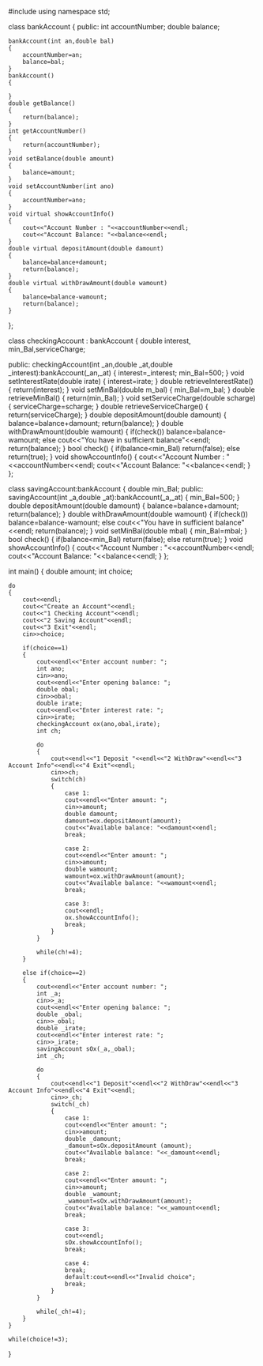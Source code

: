 #include<iostream>
using namespace std;

class bankAccount
{
public:
    int accountNumber;
    double balance;
    
    bankAccount(int an,double bal)
    {
        accountNumber=an;
        balance=bal;
    }
    bankAccount()
    {
    
    }
    double getBalance()
    {
        return(balance);
    }
    int getAccountNumber()
    {
        return(accountNumber);
    }
    void setBalance(double amount)
    {
        balance=amount;
    }
    void setAccountNumber(int ano)
    {
        accountNumber=ano;
    }
    void virtual showAccountInfo()
    {
        cout<<"Account Number : "<<accountNumber<<endl;
        cout<<"Account Balance: "<<balance<<endl;
    }
    double virtual depositAmount(double damount)
    {
        balance=balance+damount;
        return(balance);
    }
    double virtual withDrawAmount(double wamount)
    {
        balance=balance-wamount;
        return(balance);
    }
};

class checkingAccount : bankAccount
{
    double interest, min_Bal,serviceCharge;

public: 
    checkingAccount(int _an,double _at,double _interest):bankAccount(_an,_at)
    {
        interest=_interest;
        min_Bal=500;
    }
    void setInterestRate(double irate)
    {
        interest=irate;
    }
    double retrieveInterestRate()
    {
        return(interest);
    }
    void setMinBal(double m_bal)
    {
        min_Bal=m_bal;
    }
    double retrieveMinBal()
    {
        return(min_Bal);
    }
    void setServiceCharge(double scharge)
    {
        serviceCharge=scharge;
    }
    double retrieveServiceCharge()
    {
        return(serviceCharge);
    }
    double depositAmount(double damount)
    {
        balance=balance+damount;
        return(balance);
    }
    double withDrawAmount(double wamount)
    {
        if(check())
            balance=balance-wamount;
        else
            cout<<"You have in sufficient balance"<<endl;
            return(balance);
    }
    bool check()
    {
        if(balance<min_Bal)
            return(false);
        else
            return(true);
    }
    void showAccountInfo()
    {
        cout<<"Account Number : "<<accountNumber<<endl;
        cout<<"Account Balance: "<<balance<<endl;
    }
};

class savingAccount:bankAccount
{
    double min_Bal;
public:
    savingAccount(int _a,double _at):bankAccount(_a,_at)
    {
        min_Bal=500;
    }
    double depositAmount(double damount)
    {
        balance=balance+damount;
        return(balance);
    }
    double withDrawAmount(double wamount)
    {
        if(check())
        balance=balance-wamount;
        else
        cout<<"You have in sufficient balance"<<endl;
        return(balance);
    }
    void setMinBal(double mbal)
    {
        min_Bal=mbal; 
    }
    bool check()
    {
        if(balance<min_Bal)
        return(false);
        else
        return(true);
    }
    void showAccountInfo()
    {
        cout<<"Account Number : "<<accountNumber<<endl;
        cout<<"Account Balance: "<<balance<<endl;
    }
};

int main()
{
    double amount;
    int choice;
    
    do
    {
        cout<<endl;
        cout<<"Create an Account"<<endl;
        cout<<"1 Checking Account"<<endl;
        cout<<"2 Saving Account"<<endl;
        cout<<"3 Exit"<<endl;
        cin>>choice;
        
        if(choice==1)
        {
            cout<<endl<<"Enter account number: ";
            int ano;
            cin>>ano;
            cout<<endl<<"Enter opening balance: ";
            double obal;
            cin>>obal;
            double irate;
            cout<<endl<<"Enter interest rate: ";
            cin>>irate;
            checkingAccount ox(ano,obal,irate);
            int ch;
            
            do
            {
                cout<<endl<<"1 Deposit "<<endl<<"2 WithDraw"<<endl<<"3 Account Info"<<endl<<"4 Exit"<<endl;
                cin>>ch;
                switch(ch)
                {
                    case 1:
                    cout<<endl<<"Enter amount: ";
                    cin>>amount;
                    double damount;
                    damount=ox.depositAmount(amount);
                    cout<<"Available balance: "<<damount<<endl;
                    break;
                    
                    case 2:
                    cout<<endl<<"Enter amount: ";
                    cin>>amount;
                    double wamount;
                    wamount=ox.withDrawAmount(amount);
                    cout<<"Available balance: "<<wamount<<endl;
                    break;
                    
                    case 3:
                    cout<<endl;
                    ox.showAccountInfo();
                    break;
                }
            }
            
            while(ch!=4);
        }
        
        else if(choice==2)
        {
            cout<<endl<<"Enter account number: ";
            int _a;
            cin>>_a;
            cout<<endl<<"Enter opening balance: ";
            double _obal;
            cin>>_obal;
            double _irate;
            cout<<endl<<"Enter interest rate: ";
            cin>>_irate;
            savingAccount sOx(_a,_obal);
            int _ch;
            
            do
            {
                cout<<endl<<"1 Deposit"<<endl<<"2 WithDraw"<<endl<<"3 Account Info"<<endl<<"4 Exit"<<endl;
                cin>>_ch;
                switch(_ch) 
                {
                    case 1:
                    cout<<endl<<"Enter amount: ";
                    cin>>amount;
                    double _damount;
                    _damount=sOx.depositAmount (amount);
                    cout<<"Available balance: "<<_damount<<endl;
                    break;
                    
                    case 2:
                    cout<<endl<<"Enter amount: ";
                    cin>>amount;
                    double _wamount;
                    _wamount=sOx.withDrawAmount(amount);
                    cout<<"Available balance: "<<_wamount<<endl;
                    break;
                    
                    case 3:
                    cout<<endl;
                    sOx.showAccountInfo();
                    break;
                    
                    case 4:
                    break;
                    default:cout<<endl<<"Invalid choice";
                    break;
                }
            }
            
            while(_ch!=4);
        }
    }
    
    while(choice!=3);
}
